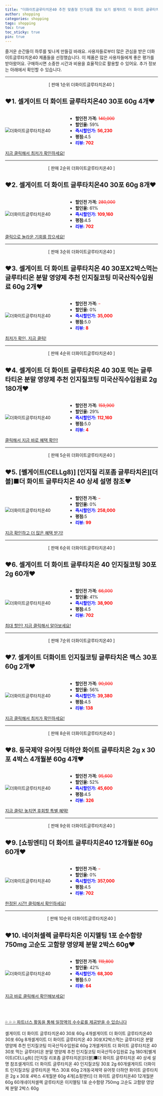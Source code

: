 ```yaml
---
title: "더화이트글루타치온40 추천 맞춤형 인기상품 정보 보기 셀게이트 더 화이트 글루타치온40 30포"
author: shopping
categories: shopping
tags: shopping
toc: true
toc_sticky: true
pin: true
---
```

즐거운 순간들이 하루를 빛나게 만들길 바래요. 사용자들로부터 많은 관심을 받은 더화이트글루타치온40 제품들을 선정했습니다. 이 제품은 많은 사용자들에게 좋은 평가를 받아왔어요. 구매하시면 소중한 시간과 비용을 효율적으로 활용할 수 있어요. 추가 정보는 아래에서 확인할 수 있습니다.

---
<p class="toplist" style="margin: 0 auto; display: block; width: fit-content;">[ 판매 1순위 더화이트글루타치온40 ]</p>

<h2><strong>❤️1. 셀게이트 더 화이트 글루타치온40 30포 60g 4개❤️</strong></h2>

<div style="display: flex; align-items: center;">
    <div style="flex: 0.4;">
        <img src="https://thumbnail10.coupangcdn.com/thumbnails/remote/230x230ex/image/vendor_inventory/2e51/fd2f4c000a158f11644a23c3a489d478ade24b3914c3b00c9be34eecb4f7.jpg" alt="더화이트글루타치온40" style="max-width: 100%;">
    </div>
    <div style="flex: 0.6; margin-left: 10px;">
        <ul>
            <li><strong>할인전 가격:</strong> <del style="color: red;">140,000</del></li>
            <li><strong>할인율:</strong> 59%</li>
            <li><span style='color:blue'><strong>즉시할인가:</strong></span> <span style='color:red'><strong>56,230</strong></span></li>
            <li><strong>평점:</strong>4.5</li>
            <li><span style='color:blue'><strong>리뷰:</strong></span> <span style='color:red'><strong>702</strong></span></li>
        </ul>
    </div>
</div>
<div class="center">
    <a href="https://selin100587001.github.io?lptag=AF9450613&subid=githubio&pageKey=7249407426&traceid=V0-153&itemId=17921136661&vendorItemId=88058278162" class="myButton">
        지금 클릭해서 최저가 확인하세요!
    </a>
</div>


---
<p class="toplist" style="margin: 0 auto; display: block; width: fit-content;">[ 판매 2순위 더화이트글루타치온40 ]</p>

<h2><strong>❤️2. 셀게이트 더 화이트 글루타치온40 30포 60g 8개❤️</strong></h2>

<div style="display: flex; align-items: center;">
    <div style="flex: 0.4;">
        <img src="https://thumbnail10.coupangcdn.com/thumbnails/remote/230x230ex/image/vendor_inventory/2e51/fd2f4c000a158f11644a23c3a489d478ade24b3914c3b00c9be34eecb4f7.jpg" alt="더화이트글루타치온40" style="max-width: 100%;">
    </div>
    <div style="flex: 0.6; margin-left: 10px;">
        <ul>
            <li><strong>할인전 가격:</strong> <del style="color: red;">280,000</del></li>
            <li><strong>할인율:</strong> 61%</li>
            <li><span style='color:blue'><strong>즉시할인가:</strong></span> <span style='color:red'><strong>109,160</strong></span></li>
            <li><strong>평점:</strong>4.5</li>
            <li><span style='color:blue'><strong>리뷰:</strong></span> <span style='color:red'><strong>702</strong></span></li>
        </ul>
    </div>
</div>
<div class="center">
    <a href="https://selin100587001.github.io?lptag=AF9450613&subid=githubio&pageKey=7249407426&traceid=V0-153&itemId=21052291085&vendorItemId=88114791814" class="myButton">
        클릭으로 놀라운 기회를 잡으세요!
    </a>
</div>


---
<p class="toplist" style="margin: 0 auto; display: block; width: fit-content;">[ 판매 3순위 더화이트글루타치온40 ]</p>

<h2><strong>❤️3. 셀게이트 더 화이트 글루타치온 40 30포X2박스먹는 글루타티온 분말 영양제 추천 인지질코팅 미국산직수입원료 60g 2개❤️</strong></h2>

<div style="display: flex; align-items: center;">
    <div style="flex: 0.4;">
        <img src="https://thumbnail8.coupangcdn.com/thumbnails/remote/230x230ex/image/vendor_inventory/165e/84b6f40487ee481acecb006e0d82e7e8fbcf56e45a2ab8e7788ed793ef02.jpg" alt="더화이트글루타치온40" style="max-width: 100%;">
    </div>
    <div style="flex: 0.6; margin-left: 10px;">
        <ul>
            <li><strong>할인전 가격:</strong> <del style="color: red;">-</del></li>
            <li><strong>할인율:</strong> 0%</li>
            <li><span style='color:blue'><strong>즉시할인가:</strong></span> <span style='color:red'><strong>35,000</strong></span></li>
            <li><strong>평점:</strong>5.0</li>
            <li><span style='color:blue'><strong>리뷰:</strong></span> <span style='color:red'><strong>8</strong></span></li>
        </ul>
    </div>
</div>
<div class="center">
    <a href="https://selin100587001.github.io?lptag=AF9450613&subid=githubio&pageKey=7836122200&traceid=V0-153&itemId=21320707384&vendorItemId=82638782409" class="myButton">
        최저가 확인, 지금 클릭!
    </a>
</div>


---
<p class="toplist" style="margin: 0 auto; display: block; width: fit-content;">[ 판매 4순위 더화이트글루타치온40 ]</p>

<h2><strong>❤️4. 셀게이트 더 화이트 글루타치온 40 30포 먹는 글루타티온 분말 영양제 추천 인지질코팅 미국산직수입원료 2g 180개❤️</strong></h2>

<div style="display: flex; align-items: center;">
    <div style="flex: 0.4;">
        <img src="https://thumbnail8.coupangcdn.com/thumbnails/remote/230x230ex/image/vendor_inventory/8e3d/a1c1b687113cb0c14aedd5e4d63e2237b1cb877bfd66fb323bab8996f869.jpg" alt="더화이트글루타치온40" style="max-width: 100%;">
    </div>
    <div style="flex: 0.6; margin-left: 10px;">
        <ul>
            <li><strong>할인전 가격:</strong> <del style="color: red;">159,900</del></li>
            <li><strong>할인율:</strong> 29%</li>
            <li><span style='color:blue'><strong>즉시할인가:</strong></span> <span style='color:red'><strong>112,160</strong></span></li>
            <li><strong>평점:</strong>5.0</li>
            <li><span style='color:blue'><strong>리뷰:</strong></span> <span style='color:red'><strong>4</strong></span></li>
        </ul>
    </div>
</div>
<div class="center">
    <a href="https://selin100587001.github.io?lptag=AF9450613&subid=githubio&pageKey=8203965946&traceid=V0-153&itemId=21634392046&vendorItemId=90790758692" class="myButton">
        클릭해서 지금 바로 혜택 확인!
    </a>
</div>


---
<p class="toplist" style="margin: 0 auto; display: block; width: fit-content;">[ 판매 5순위 더화이트글루타치온40 ]</p>

<h2><strong>❤️5. [쎌게이트(CELLg8)] [인지질 리포좀 글루타치온][더블]■더 화이트 글루타치온 40 상세 설명 참조❤️</strong></h2>

<div style="display: flex; align-items: center;">
    <div style="flex: 0.4;">
        <img src="https://thumbnail6.coupangcdn.com/thumbnails/remote/230x230ex/image/vendor_inventory/647a/316551221b954a1c798a6abc572bee025174cf720232a1a02f4b51b46023.jpg" alt="더화이트글루타치온40" style="max-width: 100%;">
    </div>
    <div style="flex: 0.6; margin-left: 10px;">
        <ul>
            <li><strong>할인전 가격:</strong> <del style="color: red;">-</del></li>
            <li><strong>할인율:</strong> 0%</li>
            <li><span style='color:blue'><strong>즉시할인가:</strong></span> <span style='color:red'><strong>258,000</strong></span></li>
            <li><strong>평점:</strong>5</li>
            <li><span style='color:blue'><strong>리뷰:</strong></span> <span style='color:red'><strong>99</strong></span></li>
        </ul>
    </div>
</div>
<div class="center">
    <a href="https://selin100587001.github.io?lptag=AF9450613&subid=githubio&pageKey=8036683709&traceid=V0-153&itemId=22488887602&vendorItemId=89059600386" class="myButton">
        지금 확인하고 더 많은 혜택 받기!
    </a>
</div>


---
<p class="toplist" style="margin: 0 auto; display: block; width: fit-content;">[ 판매 6순위 더화이트글루타치온40 ]</p>

<h2><strong>❤️6. 셀게이트 더 화이트 글루타치온 40 인지질코팅 30포 2g 60개❤️</strong></h2>

<div style="display: flex; align-items: center;">
    <div style="flex: 0.4;">
        <img src="https://thumbnail10.coupangcdn.com/thumbnails/remote/230x230ex/image/vendor_inventory/8b04/162f492eded58aa549fc78a37b8c86c152b836c53f7eb631b3fd30651a73.PNG" alt="더화이트글루타치온40" style="max-width: 100%;">
    </div>
    <div style="flex: 0.6; margin-left: 10px;">
        <ul>
            <li><strong>할인전 가격:</strong> <del style="color: red;">66,000</del></li>
            <li><strong>할인율:</strong> 41%</li>
            <li><span style='color:blue'><strong>즉시할인가:</strong></span> <span style='color:red'><strong>38,900</strong></span></li>
            <li><strong>평점:</strong>4.5</li>
            <li><span style='color:blue'><strong>리뷰:</strong></span> <span style='color:red'><strong>702</strong></span></li>
        </ul>
    </div>
</div>
<div class="center">
    <a href="https://selin100587001.github.io?lptag=AF9450613&subid=githubio&pageKey=7249407426&traceid=V0-153&itemId=23531909579&vendorItemId=90558202842" class="myButton">
        최대 할인! 지금 클릭해서 알아보세요!
    </a>
</div>


---
<p class="toplist" style="margin: 0 auto; display: block; width: fit-content;">[ 판매 7순위 더화이트글루타치온40 ]</p>

<h2><strong>❤️7. 셀게이트 더화이트 인지질코팅 글루타치온 맥스 30포 60g 2개❤️</strong></h2>

<div style="display: flex; align-items: center;">
    <div style="flex: 0.4;">
        <img src="https://thumbnail7.coupangcdn.com/thumbnails/remote/230x230ex/image/vendor_inventory/6983/a5dd522ddd63599f5147d371fd42a4fb3d2f109f121b32739354a9363617.jpg" alt="더화이트글루타치온40" style="max-width: 100%;">
    </div>
    <div style="flex: 0.6; margin-left: 10px;">
        <ul>
            <li><strong>할인전 가격:</strong> <del style="color: red;">90,000</del></li>
            <li><strong>할인율:</strong> 56%</li>
            <li><span style='color:blue'><strong>즉시할인가:</strong></span> <span style='color:red'><strong>39,380</strong></span></li>
            <li><strong>평점:</strong>4.5</li>
            <li><span style='color:blue'><strong>리뷰:</strong></span> <span style='color:red'><strong>138</strong></span></li>
        </ul>
    </div>
</div>
<div class="center">
    <a href="https://selin100587001.github.io?lptag=AF9450613&subid=githubio&pageKey=7281835835&traceid=V0-153&itemId=23098652423&vendorItemId=90132030868" class="myButton">
        지금 클릭해서 최저가 확인하세요!
    </a>
</div>


---
<p class="toplist" style="margin: 0 auto; display: block; width: fit-content;">[ 판매 8순위 더화이트글루타치온40 ]</p>

<h2><strong>❤️8. 동국제약 유어핏 더하얀 화이트 글루타치온 2g x 30포 4박스 4개월분 60g 4개❤️</strong></h2>

<div style="display: flex; align-items: center;">
    <div style="flex: 0.4;">
        <img src="https://thumbnail10.coupangcdn.com/thumbnails/remote/230x230ex/image/vendor_inventory/81ac/a9b44991f68a5ec859b32901b2274385067d7e9c330f4da6c20ea622988d.jpg" alt="더화이트글루타치온40" style="max-width: 100%;">
    </div>
    <div style="flex: 0.6; margin-left: 10px;">
        <ul>
            <li><strong>할인전 가격:</strong> <del style="color: red;">95,600</del></li>
            <li><strong>할인율:</strong> 52%</li>
            <li><span style='color:blue'><strong>즉시할인가:</strong></span> <span style='color:red'><strong>45,600</strong></span></li>
            <li><strong>평점:</strong>4.5</li>
            <li><span style='color:blue'><strong>리뷰:</strong></span> <span style='color:red'><strong>326</strong></span></li>
        </ul>
    </div>
</div>
<div class="center">
    <a href="https://selin100587001.github.io?lptag=AF9450613&subid=githubio&pageKey=7371114800&traceid=V0-153&itemId=20286591900&vendorItemId=88398776844" class="myButton">
        지금 클릭! 놓치면 후회할 특별 혜택!
    </a>
</div>


---
<p class="toplist" style="margin: 0 auto; display: block; width: fit-content;">[ 판매 9순위 더화이트글루타치온40 ]</p>

<h2><strong>❤️9. [쇼핑엔티] 더 화이트 글루타치온40 12개월분 60g 60개❤️</strong></h2>

<div style="display: flex; align-items: center;">
    <div style="flex: 0.4;">
        <img src="https://thumbnail9.coupangcdn.com/thumbnails/remote/230x230ex/image/vendor_inventory/c677/5af62271b58d1fac204589c70d30acc0f3e6df94b0d8ff4ccb1a92eb80e8.jpg" alt="더화이트글루타치온40" style="max-width: 100%;">
    </div>
    <div style="flex: 0.6; margin-left: 10px;">
        <ul>
            <li><strong>할인전 가격:</strong> <del style="color: red;">-</del></li>
            <li><strong>할인율:</strong> 0%</li>
            <li><span style='color:blue'><strong>즉시할인가:</strong></span> <span style='color:red'><strong>357,000</strong></span></li>
            <li><strong>평점:</strong>4.5</li>
            <li><span style='color:blue'><strong>리뷰:</strong></span> <span style='color:red'><strong>702</strong></span></li>
        </ul>
    </div>
</div>
<div class="center">
    <a href="https://selin100587001.github.io?lptag=AF9450613&subid=githubio&pageKey=7249407426&traceid=V0-153&itemId=21256311076&vendorItemId=83227963529" class="myButton">
        한정된 시간! 클릭해서 확인하세요!
    </a>
</div>


---
<p class="toplist" style="margin: 0 auto; display: block; width: fit-content;">[ 판매 10순위 더화이트글루타치온40 ]</p>

<h2><strong>❤️10. 네이처셀렉 글루타치온 이지멜팅 1포 순수함량 750mg 고순도 고함량 영양제 분말 2박스 60g❤️</strong></h2>

<div style="display: flex; align-items: center;">
    <div style="flex: 0.4;">
        <img src="https://thumbnail9.coupangcdn.com/thumbnails/remote/230x230ex/image/vendor_inventory/33cc/7ceefba828ea72bc2caf26ba1ad3e6b99d5871b7fe64b9d9eeee4e4cf384.jpg" alt="더화이트글루타치온40" style="max-width: 100%;">
    </div>
    <div style="flex: 0.6; margin-left: 10px;">
        <ul>
            <li><strong>할인전 가격:</strong> <del style="color: red;">119,800</del></li>
            <li><strong>할인율:</strong> 42%</li>
            <li><span style='color:blue'><strong>즉시할인가:</strong></span> <span style='color:red'><strong>68,300</strong></span></li>
            <li><strong>평점:</strong>5.0</li>
            <li><span style='color:blue'><strong>리뷰:</strong></span> <span style='color:red'><strong>64</strong></span></li>
        </ul>
    </div>
</div>
<div class="center">
    <a href="https://selin100587001.github.io?lptag=AF9450613&subid=githubio&pageKey=7987068179&traceid=V0-153&itemId=23685289359&vendorItemId=90710473371" class="myButton">
        지금 바로 클릭해서 확인해보세요!
    </a>
</div>

<br><br><br>[💦 💦 💦 파트너스 활동을 통해 일정액의 수수료를 제공받을 수 있습니다](https://link.coupang.com/a/bcpT2c)<br><br>셀게이트 더 화이트 글루타치온40 30포 60g 4개셀게이트 더 화이트 글루타치온40 30포 60g 8개셀게이트 더 화이트 글루타치온 40 30포X2박스먹는 글루타티온 분말 영양제 추천 인지질코팅 미국산직수입원료 60g 2개셀게이트 더 화이트 글루타치온 40 30포 먹는 글루타티온 분말 영양제 추천 인지질코팅 미국산직수입원료 2g 180개[쎌게이트(CELLg8)] [인지질 리포좀 글루타치온][더블]■더 화이트 글루타치온 40 상세 설명 참조셀게이트 더 화이트 글루타치온 40 인지질코팅 30포 2g 60개셀게이트 더화이트 인지질코팅 글루타치온 맥스 30포 60g 2개동국제약 유어핏 더하얀 화이트 글루타치온 2g x 30포 4박스 4개월분 60g 4개[쇼핑엔티] 더 화이트 글루타치온40 12개월분 60g 60개네이처셀렉 글루타치온 이지멜팅 1포 순수함량 750mg 고순도 고함량 영양제 분말 2박스 60g